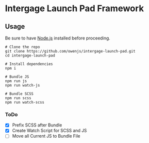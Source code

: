 # Intergage Launch Pad Framework

## Usage
Be sure to have [Node.js](https://nodejs.org/) installed before proceeding.
```
# Clone the repo
git clone https://github.com/owenjs/intergage-launch-pad.git
cd intergage-launch-pad

# Install dependencies
npm i

# Bundle JS
npm run js
npm run watch-js

# Bundle SCSS
npm run scss
npm run watch-scss
```

### ToDo
- [x] Prefix SCSS after Bundle
- [x] Create Watch Script for SCSS and JS
- [ ] Move all Current JS to Bundle File